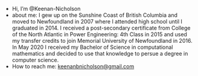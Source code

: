 - Hi, I’m @Keenan-Nicholson
- about me: I gew up on the Sunshine Coast of British Columbia and moved to Newfoundland in 2007 where I attended high school until I graduated in 2014.
I received a post-secondary certificate from College of the North Atlantic in Power Engineering: 4th Class in 2015 and used my transfer credits to join
Memorial University of Newfoundland in 2016. In May 2020 I received my Bachelor of Science in computational mathematics and decided to use that knowledge
to persue a degree in computer science.
- How to reach me: keenanbnicholson@gmail.com
